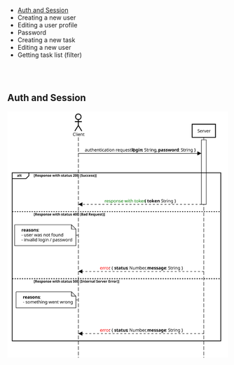 * [Auth and Session](#auth-and-session)
* Сreating a new user
* Editing a user profile
* Password
* Сreating a new task
* Editing a new user
* Getting task list (filter)

<br/><br/>

## Auth and Session

![](1.svg)